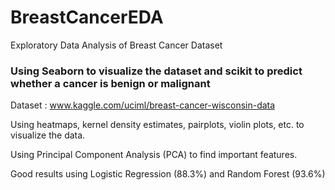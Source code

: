 # BreastCancerEDA
Exploratory Data Analysis of Breast Cancer Dataset
### Using Seaborn to visualize the dataset and scikit to predict whether a cancer is benign or malignant 
Dataset : www.kaggle.com/uciml/breast-cancer-wisconsin-data

Using heatmaps, kernel density estimates, pairplots, violin plots, etc. to visualize the data.

Using Principal Component Analysis (PCA) to find important features.

Good results using Logistic Regression (88.3%) and Random Forest (93.6%) 
